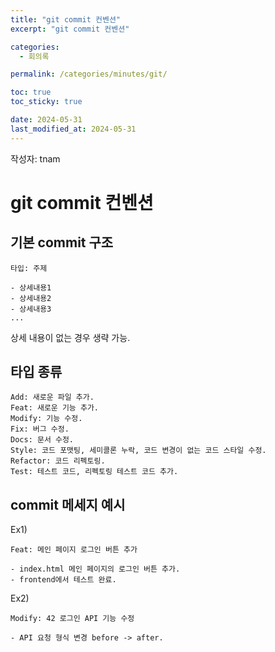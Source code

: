 ```yaml
---
title: "git commit 컨벤션"
excerpt: "git commit 컨벤션"

categories:
  - 회의록

permalink: /categories/minutes/git/

toc: true
toc_sticky: true

date: 2024-05-31
last_modified_at: 2024-05-31
---
```


작성자: tnam

# git commit 컨벤션
## 기본 commit 구조
```
타입: 주제

- 상세내용1
- 상세내용2
- 상세내용3
...
```
상세 내용이 없는 경우 생략 가능.

## 타입 종류
```
Add: 새로운 파일 추가.
Feat: 새로운 기능 추가.
Modify: 기능 수정.
Fix: 버그 수정.
Docs: 문서 수정.
Style: 코드 포맷팅, 세미콜론 누락, 코드 변경이 없는 코드 스타일 수정.
Refactor: 코드 리펙토링.
Test: 테스트 코드, 리펙토링 테스트 코드 추가.
```

## commit 메세지 예시
Ex1)
```
Feat: 메인 페이지 로그인 버튼 추가

- index.html 메인 페이지의 로그인 버튼 추가.
- frontend에서 테스트 완료.
```

Ex2)
```
Modify: 42 로그인 API 기능 수정

- API 요청 형식 변경 before -> after.
```
